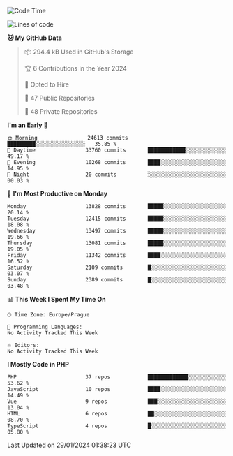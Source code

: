 <!--START_SECTION:waka-->
![Code Time](http://img.shields.io/badge/Code%20Time-1%2C583%20hrs%2058%20mins-blue)

![Lines of code](https://img.shields.io/badge/From%20Hello%20World%20I%27ve%20Written-21.6%20million%20lines%20of%20code-blue)

**🐱 My GitHub Data** 

> 📦 294.4 kB Used in GitHub's Storage 
 > 
> 🏆 6 Contributions in the Year 2024
 > 
> 💼 Opted to Hire
 > 
> 📜 47 Public Repositories 
 > 
> 🔑 48 Private Repositories 
 > 
**I'm an Early 🐤** 

```text
🌞 Morning                24613 commits       █████████░░░░░░░░░░░░░░░░   35.85 % 
🌆 Daytime                33760 commits       ████████████░░░░░░░░░░░░░   49.17 % 
🌃 Evening                10268 commits       ████░░░░░░░░░░░░░░░░░░░░░   14.95 % 
🌙 Night                  20 commits          ░░░░░░░░░░░░░░░░░░░░░░░░░   00.03 % 
```
📅 **I'm Most Productive on Monday** 

```text
Monday                   13828 commits       █████░░░░░░░░░░░░░░░░░░░░   20.14 % 
Tuesday                  12415 commits       █████░░░░░░░░░░░░░░░░░░░░   18.08 % 
Wednesday                13497 commits       █████░░░░░░░░░░░░░░░░░░░░   19.66 % 
Thursday                 13081 commits       █████░░░░░░░░░░░░░░░░░░░░   19.05 % 
Friday                   11342 commits       ████░░░░░░░░░░░░░░░░░░░░░   16.52 % 
Saturday                 2109 commits        █░░░░░░░░░░░░░░░░░░░░░░░░   03.07 % 
Sunday                   2389 commits        █░░░░░░░░░░░░░░░░░░░░░░░░   03.48 % 
```


📊 **This Week I Spent My Time On** 

```text
🕑︎ Time Zone: Europe/Prague

💬 Programming Languages: 
No Activity Tracked This Week

🔥 Editors: 
No Activity Tracked This Week
```

**I Mostly Code in PHP** 

```text
PHP                      37 repos            █████████████░░░░░░░░░░░░   53.62 % 
JavaScript               10 repos            ████░░░░░░░░░░░░░░░░░░░░░   14.49 % 
Vue                      9 repos             ███░░░░░░░░░░░░░░░░░░░░░░   13.04 % 
HTML                     6 repos             ██░░░░░░░░░░░░░░░░░░░░░░░   08.70 % 
TypeScript               4 repos             █░░░░░░░░░░░░░░░░░░░░░░░░   05.80 % 
```




 Last Updated on 29/01/2024 01:38:23 UTC
<!--END_SECTION:waka-->
<!--
**AlexKratky/AlexKratky** is a ✨ _special_ ✨ repository because its `README.md` (this file) appears on your GitHub profile.

Here are some ideas to get you started:

- 🔭 I’m currently working on ...
- 🌱 I’m currently learning ...
- 👯 I’m looking to collaborate on ...
- 🤔 I’m looking for help with ...
- 💬 Ask me about ...
- 📫 How to reach me: ...
- 😄 Pronouns: ...
- ⚡ Fun fact: ...
-->

